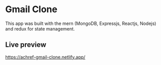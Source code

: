 # Gmail Clone
This app was built with the mern (MongoDB, Expressjs, Reactjs, Nodejs) and redux for state management.

## Live preview 

https://achref-gmail-clone.netlify.app/
